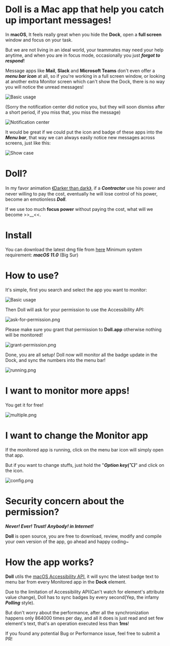 # Doll is a Mac app that help you catch up important messages!

In **macOS**, It feels really great when you hide the **Dock**, open a **full screen** window and focus on your task.

But we are not living in an ideal world, your teammates may need your help anytime, and when you are in focus mode, occasionally you just _**forgot to respond**_!

Message apps like **Mail**, **Slack** and **Microsoft Teams** don't even offer a **_menu bar icon_** at all, so if you're working in a full screen window, or looking at another extra Monitor screen which can't show the Dock, there is no way you will notice the unread messages!

![Basic usage](./Doll/Docs/Images/dock-only.png)
 
(Sorry the notification center did notice you, but they will soon dismiss after a short period, if you miss that, you miss the message)

![Notification center](./Doll/Docs/Images/notification.png)

It would be great if we could put the icon and badge of these apps into the **_Menu bar_**, that way we can always easily notice new messages across screens, just like this:

![Show case](./Doll/Docs/Images/showcase.png)

# Doll?
In my favor animation [《Darker than dark》](https://en.wikipedia.org/wiki/Darker_than_Black), if a **_Contractor_** use his power and never willing to pay the cost, eventually he will lose control of his power, become an emotionless **_Doll_**.

If we use too much **focus power** without paying the cost, what will we become >>__<<.

# Install
You can download the latest dmg file from [here](https://github.com/xiaogdgenuine/Doll/releases/tag/v0.0.2)
Minimum system requirement: **_macOS 11.0_** (Big Sur)

# How to use?
It's simple, first you search and select the app you want to monitor:

![Basic usage](./Doll/Docs/Images/usage-1.png)

Then Doll will ask for your permission to use the Accessibility API: 

![ask-for-permission.png](./Doll/Docs/Images/ask-for-permission.png)

Please make sure you grant that permission to **Doll.app** otherwise nothing will be monitored!

![grant-permission.png](./Doll/Docs/Images/grant-permission.png)

Done, you are all setup!
Doll now will monitor all the badge update in the Dock, and sync the numbers into the menu bar!

![running.png](./Doll/Docs/Images/running.png)

# I want to monitor more apps!
You get it for free!

![multiple.png](./Doll/Docs/Images/multiple.png)

# I want to change the Monitor app
If the monitored app is running, click on the menu bar icon will simply open that app.

But if you want to change stuffs, just hold the "**_Option key(⌥)_**" and click on the icon.

![config.png](./Doll/Docs/Images/config.png)

# Security concern about the permission?
**_Never! Ever! Trust! Anybody! in Internet!_**

**Doll** is open source, you are free to download, review, modify and compile your own version of the app, go ahead and happy coding~


# How the app works?
**Doll** utils the [macOS Accessibility API](https://developer.apple.com/library/archive/documentation/Accessibility/Conceptual/AccessibilityMacOSX/OSXAXmodel.html#//apple_ref/doc/uid/TP40001078-CH208-TPXREF101), it will sync the latest badge text to menu bar from every Monitored app in the **Dock** element.

Due to the limitation of Accessibility API(Can't watch for element's attribute value change), Doll has to sync badges by every second(Yep, the infamy **_Polling_** style).

But don't worry about the performance, after all the synchronization happens only 864000 times per day, and all it does is just read and set few element's text, that's an operation executed less than **1ms**!

If you found any potential Bug or Performance issue, feel free to submit a PR!

